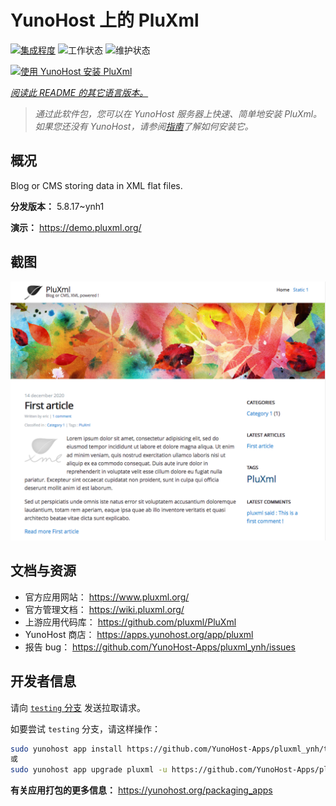 <!--
注意：此 README 由 <https://github.com/YunoHost/apps/tree/master/tools/readme_generator> 自动生成
请勿手动编辑。
-->

# YunoHost 上的 PluXml

[![集成程度](https://apps.yunohost.org/badge/integration/pluxml)](https://ci-apps.yunohost.org/ci/apps/pluxml/)
![工作状态](https://apps.yunohost.org/badge/state/pluxml)
![维护状态](https://apps.yunohost.org/badge/maintained/pluxml)

[![使用 YunoHost 安装 PluXml](https://install-app.yunohost.org/install-with-yunohost.svg)](https://install-app.yunohost.org/?app=pluxml)

*[阅读此 README 的其它语言版本。](./ALL_README.md)*

> *通过此软件包，您可以在 YunoHost 服务器上快速、简单地安装 PluXml。*  
> *如果您还没有 YunoHost，请参阅[指南](https://yunohost.org/install)了解如何安装它。*

## 概况

Blog or CMS storing data in XML flat files.


**分发版本：** 5.8.17~ynh1

**演示：** <https://demo.pluxml.org/>

## 截图

![PluXml 的截图](./doc/screenshots/screenshot.png)

## 文档与资源

- 官方应用网站： <https://www.pluxml.org/>
- 官方管理文档： <https://wiki.pluxml.org/>
- 上游应用代码库： <https://github.com/pluxml/PluXml>
- YunoHost 商店： <https://apps.yunohost.org/app/pluxml>
- 报告 bug： <https://github.com/YunoHost-Apps/pluxml_ynh/issues>

## 开发者信息

请向 [`testing` 分支](https://github.com/YunoHost-Apps/pluxml_ynh/tree/testing) 发送拉取请求。

如要尝试 `testing` 分支，请这样操作：

```bash
sudo yunohost app install https://github.com/YunoHost-Apps/pluxml_ynh/tree/testing --debug
或
sudo yunohost app upgrade pluxml -u https://github.com/YunoHost-Apps/pluxml_ynh/tree/testing --debug
```

**有关应用打包的更多信息：** <https://yunohost.org/packaging_apps>
